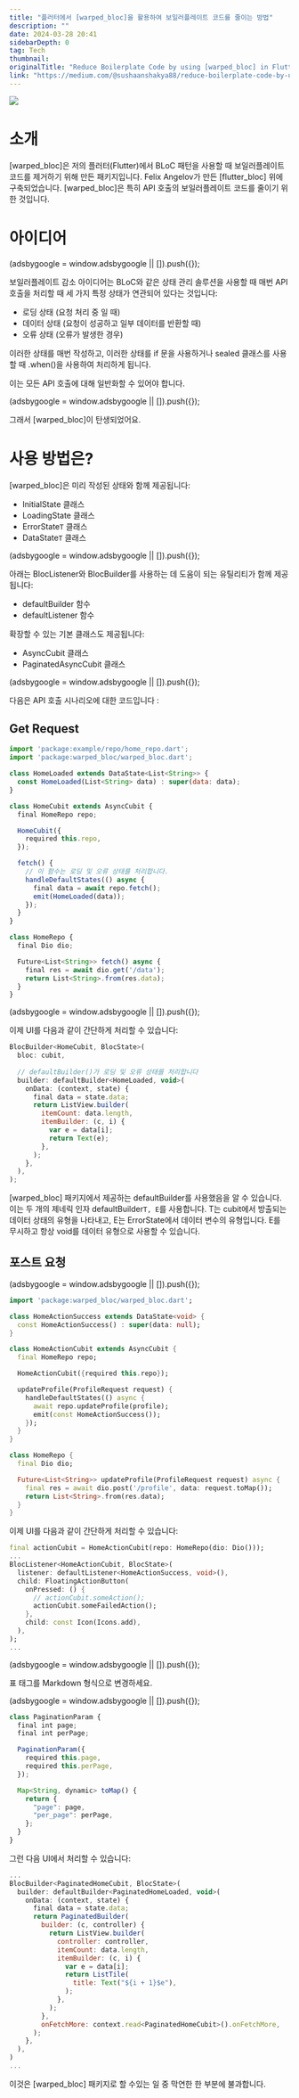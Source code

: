 ```yaml
---
title: "플러터에서 [warped_bloc]을 활용하여 보일러플레이트 코드를 줄이는 방법"
description: ""
date: 2024-03-28 20:41
sidebarDepth: 0
tag: Tech
thumbnail: 
originalTitle: "Reduce Boilerplate Code by using [warped_bloc] in Flutter"
link: "https://medium.com/@sushaanshakya88/reduce-boilerplate-code-by-using-warped-bloc-in-flutter-9ae76c2d1f1b"
---
```



<img src="./img/ReduceBoilerplateCodebyusingwarped_blocinFlutter_0.png" />

# 소개

[warped_bloc]은 저의 플러터(Flutter)에서 BLoC 패턴을 사용할 때 보일러플레이트 코드를 제거하기 위해 만든 패키지입니다. Felix Angelov가 만든 [flutter_bloc] 위에 구축되었습니다. [warped_bloc]은 특히 API 호출의 보일러플레이트 코드를 줄이기 위한 것입니다.

# 아이디어

<!-- ui-log 수평형 -->
<ins class="adsbygoogle"
  style="display:block"
  data-ad-client="ca-pub-4877378276818686"
  data-ad-slot="9743150776"
  data-ad-format="auto"
  data-full-width-responsive="true"></ins>
<component is="script">
(adsbygoogle = window.adsbygoogle || []).push({});
</component>

보일러플레이트 감소 아이디어는 BLoC와 같은 상태 관리 솔루션을 사용할 때 매번 API 호출을 처리할 때 세 가지 특정 상태가 연관되어 있다는 것입니다:

- 로딩 상태 (요청 처리 중 일 때)
- 데이터 상태 (요청이 성공하고 일부 데이터를 반환할 때)
- 오류 상태 (오류가 발생한 경우)

이러한 상태를 매번 작성하고, 이러한 상태를 if 문을 사용하거나 sealed 클래스를 사용할 때 .when()을 사용하여 처리하게 됩니다.

이는 모든 API 호출에 대해 일반화할 수 있어야 합니다.

<!-- ui-log 수평형 -->
<ins class="adsbygoogle"
  style="display:block"
  data-ad-client="ca-pub-4877378276818686"
  data-ad-slot="9743150776"
  data-ad-format="auto"
  data-full-width-responsive="true"></ins>
<component is="script">
(adsbygoogle = window.adsbygoogle || []).push({});
</component>

그래서 [warped_bloc]이 탄생되었어요.

# 사용 방법은?

[warped_bloc]은 미리 작성된 상태와 함께 제공됩니다:

- InitialState 클래스
- LoadingState 클래스
- ErrorState`T` 클래스
- DataState`T` 클래스

<!-- ui-log 수평형 -->
<ins class="adsbygoogle"
  style="display:block"
  data-ad-client="ca-pub-4877378276818686"
  data-ad-slot="9743150776"
  data-ad-format="auto"
  data-full-width-responsive="true"></ins>
<component is="script">
(adsbygoogle = window.adsbygoogle || []).push({});
</component>

아래는 BlocListener와 BlocBuilder를 사용하는 데 도움이 되는 유틸리티가 함께 제공됩니다:

- defaultBuilder 함수
- defaultListener 함수

확장할 수 있는 기본 클래스도 제공됩니다:

- AsyncCubit 클래스
- PaginatedAsyncCubit 클래스

<!-- ui-log 수평형 -->
<ins class="adsbygoogle"
  style="display:block"
  data-ad-client="ca-pub-4877378276818686"
  data-ad-slot="9743150776"
  data-ad-format="auto"
  data-full-width-responsive="true"></ins>
<component is="script">
(adsbygoogle = window.adsbygoogle || []).push({});
</component>

다음은 API 호출 시나리오에 대한 코드입니다 :

## Get Request

```js
import 'package:example/repo/home_repo.dart';
import 'package:warped_bloc/warped_bloc.dart';

class HomeLoaded extends DataState<List<String>> {
  const HomeLoaded(List<String> data) : super(data: data);
}

class HomeCubit extends AsyncCubit {
  final HomeRepo repo;

  HomeCubit({
    required this.repo,
  });

  fetch() {
    // 이 함수는 로딩 및 오류 상태를 처리합니다.
    handleDefaultStates(() async {
      final data = await repo.fetch();
      emit(HomeLoaded(data));
    });
  }
}
```

```js
class HomeRepo {
  final Dio dio;

  Future<List<String>> fetch() async {
    final res = await dio.get('/data');
    return List<String>.from(res.data);
  }
}
```

<!-- ui-log 수평형 -->
<ins class="adsbygoogle"
  style="display:block"
  data-ad-client="ca-pub-4877378276818686"
  data-ad-slot="9743150776"
  data-ad-format="auto"
  data-full-width-responsive="true"></ins>
<component is="script">
(adsbygoogle = window.adsbygoogle || []).push({});
</component>

이제 UI를 다음과 같이 간단하게 처리할 수 있습니다:

```js
BlocBuilder<HomeCubit, BlocState>(
  bloc: cubit,
  
  // defaultBuilder()가 로딩 및 오류 상태를 처리합니다
  builder: defaultBuilder<HomeLoaded, void>(
    onData: (context, state) {
      final data = state.data;
      return ListView.builder(
        itemCount: data.length,
        itemBuilder: (c, i) {
          var e = data[i];
          return Text(e);
        },
      );
    },
  ),
);
```

[warped_bloc] 패키지에서 제공하는 defaultBuilder를 사용했음을 알 수 있습니다. 이는 두 개의 제네릭 인자 defaultBuilder`T, E`를 사용합니다. T는 cubit에서 방출되는 데이터 상태의 유형을 나타내고, E는 ErrorState에서 데이터 변수의 유형입니다. E를 무시하고 항상 void를 데이터 유형으로 사용할 수 있습니다.

## 포스트 요청

<!-- ui-log 수평형 -->
<ins class="adsbygoogle"
  style="display:block"
  data-ad-client="ca-pub-4877378276818686"
  data-ad-slot="9743150776"
  data-ad-format="auto"
  data-full-width-responsive="true"></ins>
<component is="script">
(adsbygoogle = window.adsbygoogle || []).push({});
</component>

```dart
import 'package:warped_bloc/warped_bloc.dart';

class HomeActionSuccess extends DataState<void> {
  const HomeActionSuccess() : super(data: null);
}

class HomeActionCubit extends AsyncCubit {
  final HomeRepo repo;

  HomeActionCubit({required this.repo});

  updateProfile(ProfileRequest request) {
    handleDefaultStates(() async {
      await repo.updateProfile(profile);
      emit(const HomeActionSuccess());
    });
  }
}
```

```dart
class HomeRepo {
  final Dio dio;

  Future<List<String>> updateProfile(ProfileRequest request) async {
    final res = await dio.post('/profile', data: request.toMap());
    return List<String>.from(res.data);
  }
}
```

이제 UI를 다음과 같이 간단하게 처리할 수 있습니다:

```dart
final actionCubit = HomeActionCubit(repo: HomeRepo(dio: Dio()));
...
BlocListener<HomeActionCubit, BlocState>(
  listener: defaultListener<HomeActionSuccess, void>(),
  child: FloatingActionButton(
    onPressed: () {
      // actionCubit.someAction();
      actionCubit.someFailedAction();
    },
    child: const Icon(Icons.add),
  ),
);
...
```

<!-- ui-log 수평형 -->
<ins class="adsbygoogle"
  style="display:block"
  data-ad-client="ca-pub-4877378276818686"
  data-ad-slot="9743150776"
  data-ad-format="auto"
  data-full-width-responsive="true"></ins>
<component is="script">
(adsbygoogle = window.adsbygoogle || []).push({});
</component>

표 태그를 Markdown 형식으로 변경하세요.

<!-- ui-log 수평형 -->
<ins class="adsbygoogle"
  style="display:block"
  data-ad-client="ca-pub-4877378276818686"
  data-ad-slot="9743150776"
  data-ad-format="auto"
  data-full-width-responsive="true"></ins>
<component is="script">
(adsbygoogle = window.adsbygoogle || []).push({});
</component>

```js
class PaginationParam {
  final int page;
  final int perPage;

  PaginationParam({
    required this.page,
    required this.perPage,
  });

  Map<String, dynamic> toMap() {
    return {
      "page": page,
      "per_page": perPage,
    };
  }
}
```

그런 다음 UI에서 처리할 수 있습니다:

```js
...
BlocBuilder<PaginatedHomeCubit, BlocState>(
  builder: defaultBuilder<PaginatedHomeLoaded, void>(
    onData: (context, state) {
      final data = state.data;
      return PaginatedBuilder(
        builder: (c, controller) {
          return ListView.builder(
            controller: controller,
            itemCount: data.length,
            itemBuilder: (c, i) {
              var e = data[i];
              return ListTile(
                title: Text("${i + 1}$e"),
              );
            },
          );
        },
        onFetchMore: context.read<PaginatedHomeCubit>().onFetchMore,
      );
    },
  ),
)
...
```

이것은 [warped_bloc] 패키지로 할 수있는 일 중 막연한 한 부분에 불과합니다.